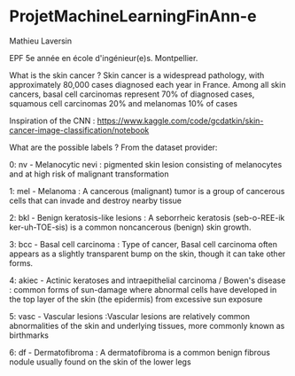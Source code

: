 # ProjetMachineLearningFinAnn-e
Mathieu Laversin

EPF 5e année en école d'ingénieur(e)s. Montpellier.


What is the skin cancer ?
Skin cancer is a widespread pathology, with approximately 80,000 cases diagnosed each year in France. Among all skin cancers, basal cell carcinomas represent 70% of diagnosed cases, squamous cell carcinomas 20% and melanomas 10% of cases

Inspiration of the CNN : https://www.kaggle.com/code/gcdatkin/skin-cancer-image-classification/notebook

What are the possible labels ?
From the dataset provider:

0: nv - Melanocytic nevi : pigmented skin lesion consisting of melanocytes and at high risk of malignant transformation

1: mel - Melanoma : A cancerous (malignant) tumor is a group of cancerous cells that can invade and destroy nearby tissue

2: bkl - Benign keratosis-like lesions : A seborrheic keratosis (seb-o-REE-ik ker-uh-TOE-sis) is a common noncancerous (benign) skin growth.

3: bcc - Basal cell carcinoma : Type of cancer, Basal cell carcinoma often appears as a slightly transparent bump on the skin, though it can take other forms.

4: akiec - Actinic keratoses and intraepithelial carcinoma / Bowen's disease : common forms of sun-damage where abnormal cells have developed in the top layer of the skin (the epidermis) from excessive sun exposure

5: vasc - Vascular lesions :Vascular lesions are relatively common abnormalities of the skin and underlying tissues, more commonly known as birthmarks

6: df - Dermatofibroma : A dermatofibroma is a common benign fibrous nodule usually found on the skin of the lower legs
